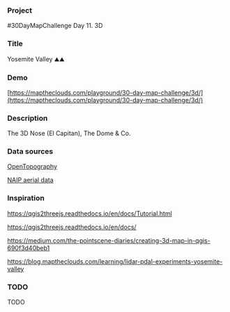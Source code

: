 ### Project

#30DayMapChallenge Day 11. 3D

### Title

Yosemite Valley ⛰️⛰️

### Demo

[https://maptheclouds.com/playground/30-day-map-challenge/3d/](https://maptheclouds.com/playground/30-day-map-challenge/3d/)

### Description

The 3D Nose (El Capitan), The Dome & Co.

### Data sources

[OpenTopography](https://portal.opentopography.org)

[NAIP aerial data](https://earthexplorer.usgs.gov/metadata/15920/2770976/)

### Inspiration

https://qgis2threejs.readthedocs.io/en/docs/Tutorial.html

https://qgis2threejs.readthedocs.io/en/docs/

https://medium.com/the-pointscene-diaries/creating-3d-map-in-qgis-690f3d40beb1

https://blog.maptheclouds.com/learning/lidar-pdal-experiments-yosemite-valley

### TODO

TODO
